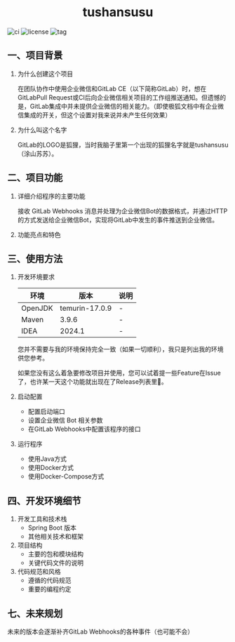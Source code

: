 <center>
  <h1>tushansusu</h1>
</center>


![ci](https://github.com/tomseanmy/tushansusu/actions/workflows/maven.yml/badge.svg)
![license](https://img.shields.io/github/license/tomseanmy/tushansusu)
![tag](https://img.shields.io/github/v/tag/tomseanmy/tushansusu)

## 一、项目背景
1. 为什么创建这个项目

   在团队协作中使用企业微信和GitLab CE（以下简称GitLab）时，想在GitLabPull Request或CI后向企业微信相关项目的工作组推送通知。但遗憾的是，GitLab集成中并未提供企业微信的相关能力。（即使极狐文档中有企业微信集成的开关，但这个设置对我来说并未产生任何效果）

2. 为什么叫这个名字

   GitLab的LOGO是狐狸，当时我脑子里第一个出现的狐狸名字就是tushansusu（涂山苏苏）。

## 二、项目功能
1. 详细介绍程序的主要功能

   接收 GitLab Webhooks 消息并处理为企业微信Bot的数据格式，并通过HTTP的方式发送给企业微信Bot，实现将GitLab中发生的事件推送到企业微信。
2. 功能亮点和特色

## 三、使用方法
1. 开发环境要求

   | 环境    | 版本             | 说明 |
   | ------- |----------------| ---- |
   | OpenJDK | temurin-17.0.9 | -    |
   | Maven   | 3.9.6          | -    |
   | IDEA    | 2024.1         | -    |

   您并不需要与我的环境保持完全一致（如果一切顺利），我只是列出我的环境供您参考。

   如果您没有这么着急要修改项目并使用，您可以试着提一些Feature在Issue了，也许某一天这个功能就出现在了Release列表里🫠。

3. 启动配置
    - 配置启动端口
    - 设置企业微信 Bot 相关参数
    - 在GitLab Webhooks中配置该程序的接口

4. 运行程序
    - 使用Java方式
    - 使用Docker方式
    - 使用Docker-Compose方式

## 四、开发环境细节
1. 开发工具和技术栈
    - Spring Boot 版本
    - 其他相关技术和框架
2. 项目结构
    - 主要的包和模块结构
    - 关键代码文件的说明
3. 代码规范和风格
    - 遵循的代码规范
    - 重要的编程约定

## 七、未来规划
未来的版本会逐渐补齐GitLab Webhooks的各种事件（也可能不会）
